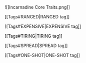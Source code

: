![[Incarnadine  Core Traits.png]]

[[Tags#RANGED|RANGED tag]]

[[Tags#EXPENSIVE|EXPENSIVE tag]]

[[Tags#TIRING|TIRING tag]]

[[Tags#SPREAD|SPREAD tag]]

[[Tags#ONE-SHOT|ONE-SHOT tag]]